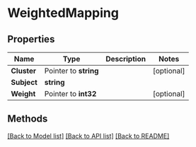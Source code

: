 # WeightedMapping

## Properties

Name | Type | Description | Notes
------------ | ------------- | ------------- | -------------
**Cluster** | Pointer to **string** |  | [optional] 
**Subject** | **string** |  | 
**Weight** | Pointer to **int32** |  | [optional] 

## Methods


[[Back to Model list]](../README.md#documentation-for-models) [[Back to API list]](../README.md#documentation-for-api-endpoints) [[Back to README]](../README.md)


